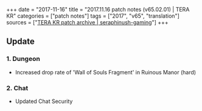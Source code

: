 +++
date = "2017-11-16"
title = "2017.11.16 patch notes (v65.02.01) | TERA KR"
categories = ["patch notes"]
tags = ["2017", "v65", "translation"]
sources = ["[TERA KR patch archive | seraphinush-gaming](/ko/patch/2017/v65-02-01)"]
+++

## Update

### **1.** Dungeon
- Increased drop rate of 'Wall of Souls Fragment' in Ruinous Manor (hard)

### **2.** Chat
- Updated Chat Security
